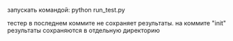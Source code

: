 запускать командой: python run_test.py  

тестер в последнем коммите не сохраняет результаты. на коммите "init" результаты сохраняются в отдельную директорию
